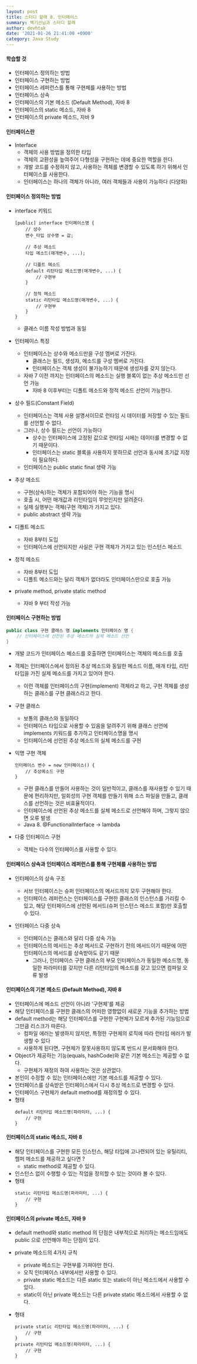 ```yaml
---
layout: post
title: 스터디 할래 8. 인터페이스
summary: 백기선님과 스터디 할래
author: devhtak
date: '2021-01-26 21:41:00 +0900'
category: Java Study
---
```


#### 학습할 것

- 인터페이스 정의하는 방법
- 인터페이스 구현하는 방법
- 인터페이스 레퍼런스를 통해 구현체를 사용하는 방법
- 인터페이스 상속
- 인터페이스의 기본 메소드 (Default Method), 자바 8
- 인터페이스의 static 메소드, 자바 8
- 인터페이스의 private 메소드, 자바 9

#### 인터페이스란

- Interface
  - 객체의 사용 방법을 정의한 타입
  - 객체의 교환성을 높여주어 다형성을 구현하는 데에 중요한 역할을 한다.
  - 개발 코드를 수정하지 않고, 사용하는 객체를 변경할 수 있도록 하기 위해서 인터페이스를 사용한다.
  - 인터페이스는 하나의 객체가 아니라, 여러 객체들과 사용이 가능하다 (다양화)

#### 인터페이스 정의하는 방법

- interface 키워드
  
  ```
  [public] interface 인터페이스명 { 
      // 상수
      변수_타입 상수명 = 값;
      
      // 추상 메소드
      타입 메소드(매개변수, ...);
      
      // 디폴트 메소드
      default 리턴타입 메소드명(매개변수, ...) {
          // 구현부
      }
      
      // 정적 메소드
      static 리턴타입 메소드명(매개변수, ...) {
          // 구현부
      }
  }
  ```
  - 클래스 이름 작성 방법과 동일
  
- 인터페이스 특징
  - 인터페이스는 상수와 메소드만을 구성 멤버로 가진다.
    - 클래스는 필드, 생성자, 메소드를 구성 멤버로 가진다.
    - 인터페이스는 객체 생성이 불가능하기 때문에 생성자를 갖지 않는다.
  - 자바 7 이전 까지는 인터페이스의 메소드는 실행 블록이 없는 추상 메소드만 선언 가능
    - 자바 8 이후부터는 디폴트 메소드와 정적 메소드 선언이 가능한다.
    
- 상수 필드(Constant Field)
  - 인터페이스는 객체 사용 설명서이므로 런타임 시 데이터를 저장할 수 있는 필드를 선언할 수 없다.
  - 그러나, 상수 필드는 선언이 가능하다
    - 상수는 인터페이스에 고정된 값으로 런타임 시에는 데이터를 변경할 수 없기 때문이다.
    - 인터페이스는 static 블록을 사용하지 못하므로 선언과 동시에 초기값 지정이 필요하다.
  - 인터페이스는 public static final 생략 가능  
    
- 추상 메소드
  - 구현(상속)하는 객체가 포함되어야 하는 기능을 명시
  - 호출 시, 어떤 매개값과 리턴타입이 무엇인지만 알려준다.
  - 실제 실행부는 객체(구현 객체)가 가지고 있다.
  - public abstract 생략 가능
  
- 디폴트 메소드
  - 자바 8부터 도입
  - 인터페이스에 선언되지만 사실은 구현 객체가 가지고 있는 인스턴스 메소드

- 정적 메소드
  - 자바 8부터 도입
  - 디폴트 메소드와는 달리 객체가 없더라도 인터페이스만으로 호출 가능
  
- private method, private static method
  - 자바 9 부터 작성 가능

#### 인터페이스 구현하는 방법

```java
public class 구현 클래스 명 implements 인터페이스 명 {
    // 인터페이스에 선언된 추상 메소드의 실체 메소드 선언
}
```
- 개발 코드가 인터페이스 메소드를 호출하면 인터페이스는 객체의 메소드를 호출
- 객체는 인터페이스에서 정의된 추상 메소드와 동일한 메소드 이름, 매개 타입, 리턴타입을 가진 실제 메소드를 가지고 있어야 한다.
  - 이런 객체를 인터페이스의 구현(implement) 객체라고 하고, 구현 객체를 생성하는 클래스를 구현 클래스라고 한다.

- 구현 클래스
  - 보통의 클래스와 동일하다
  - 인터페이스 타입으로 사용할 수 있음을 알려주기 위해 클래스 선언에 implements 키워드를 추가하고 인터페이스명을 명시
  - 인터페이스에 선언된 추상 메소드의 실체 메소드를 구현
  
- 익명 구현 객체
  ```
  인터페이스 변수 = new 인터페이스() {
      // 추상메소드 구현
  }
  ```
  - 구현 클래스를 만들어 사용하는 것이 일반적이고, 클래스를 재사용할 수 있기 때문에 편리하지만, 일회성의 구현 객체를 만들기 위해 소스 파일을 만들고, 클래스를 선언하는 것은 비효율적이다.
  - 인터페이스에 선언된 추상 메소드를 실체 메소드로 선언해야 하며, 그렇지 않으면 오류 발생
  - Java 8. @FunctionalInterface -> lambda
  
- 다중 인터페이스 구현
  - 객체는 다수의 인터페이스를 사용할 수 있다.

#### 인터페이스 상속과 인터페이스 레퍼런스를 통해 구현체를 사용하는 방법

- 인터페이스의 상속 구조
  - 서브 인터페이스는 슈퍼 인터페이스의 메서드까지 모두 구현해야 한다.
  - 인터페이스 레퍼런스는 인터페이스를 구현한 클래스의 인스턴스를 가리킬 수 있고, 해당 인터페이스에 선언된 메서드(슈퍼 인스턴스 메소드 포함)만 호출할 수 있다.
  
- 인터페이스 다중 상속
  - 인터페이스는 클래스와 달리 다중 상속 가능
  - 인터페이스의 메서드는 추상 메서드로 구현하기 전의 메서드이기 때문에 어떤 인터페이스의 메서드를 상속받아도 같기 때문
    - 그러나, 인터페이스 구현 클래스의 부모 인터페이스가 동일한 메소드명, 동일한 파라미터를 갖지만 다른 리턴타입의 메소드를 갖고 있으면 컴파일 오류 발생

#### 인터페이스의 기본 메소드 (Default Method), 자바 8

- 인터페이스에 메소드 선언이 아니라 '구현체'를 제공
- 해당 인터페이스를 구현한 클래스의 어떠한 영향없이 새로운 기능을 추가하는 방법
- default method는 해당 인터페이스를 구현한 구현체가 모르게 추가된 기능임으로 그만큼 리스크가 따른다.
  - 컴파일 에러는 발생하지 않지만, 특정한 구현체의 로직에 따라 런타임 에러가 발생할 수 있다
  - 사용하게 된다면, 구현체가 잘못사용하지 않도록 반드시 문서화해야 한다.
- Object가 제공하는 기능(equals, hashCode)와 같은 기본 메소드는 제공할 수 없다.
  - 구현체가 재정의 하여 사용하는 것은 상관없다.
- 본인이 수정할 수 있는 인터페이스에만 기본 메소드를 제공할 수 있다.
- 인터페이스를 상속받은 인터페이스에서 다시 추상 메소드로 변경할 수 있다.
- 인터페이스 구현체가 default method를 재정의할 수 있다.
- 형태
  ```
  default 리턴타입 메소드명(파라미터, ...) {
      // 구현
  }
  ```

#### 인터페이스의 static 메소드, 자바 8

- 해당 인터페이스를 구현한 모든 인스턴스, 해당 타입에 고나련되어 있는 유틸리티, 헬퍼 메소드를 제공하고 싶다면 ?
  - static method로 제공할 수 있다.
- 인스턴스 없이 수행할 수 있는 작업을 정의할 수 있는 것이라 볼 수 있다.
- 형태
  ```
  static 리턴타입 메소드명(파라미터, ...) {
      // 구현
  }
  ```

#### 인터페이스의 private 메소드, 자바 9

- default method와 static method 의 단점은 내부적으로 처리하는 메소드임에도 public 으로 선언해야 하는 단점이 있다.
- private 메소드의 4가지 규칙
  - private 메소드는 구현부를 가져야만 한다.
  - 오직 인터페이스 내부에서만 사용할 수 있다.
  - private static 메소드는 다른 static 또는 static이 아닌 메소드에서 사용할 수 있다.
  - static이 아닌 private 메소드는 다른 private static 메소드에서 사용할 수 없다.

- 형태
  ```
  private static 리턴타입 메소드명(파라미터, ...) {
      // 구현
  }
  private 리턴타입 메소드명(파라미터, ...) {
      // 구현
  }
  ```
